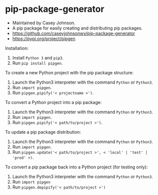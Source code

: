 # pip-package-generator

- Maintained by Casey Johnson.
- A pip package for easily creating and distributing pip packages.
- https://github.com/caseyjohnsonwv/pip-package-generator
- https://pypi.org/project/pipgen

Installation:
1. Install `Python 3` and `pip3`.
2. Run `pip install pipgen`.

To create a new Python project with the pip package structure:
1. Launch the Python3 interpreter with the command `Python` or `Python3`.
2. Run `import pipgen`.
3. Run `pipgen.pipify('< projectname >')`.

To convert a Python project into a pip package:
1. Launch the Python3 interpreter with the command `Python` or `Python3`.
2. Run `import pipgen`.
3. Run `pipgen.pipify('< path/to/project >')`.

To update a pip package distribution:
1. Launch the Python3 interpreter with the command `Python` or `Python3`.
2. Run `import pipgen`.
3. Run `pipgen.update('< path/to/project >', < 'local' | 'test' | 'prod' >)`.

To convert a pip package back into a Python project (for testing only):
1. Launch the Python3 interpreter with the command `Python` or `Python3`.
2. Run `import pipgen`
3. Run `pipgen.depipify('< path/to/project >')`
